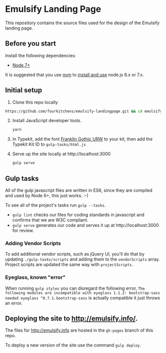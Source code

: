 # Emulsify Landing Page

This repository contains the source files used for the design of the Emulsify landing page.

## Before you start

Install the following dependencies:

- [Node 7+](https://nodejs.org/)

It is suggested that you use [nvm](https://github.com/creationix/nvm#installation) to [install and use](https://github.com/creationix/nvm#usage) node.js 6.x or 7.x.

## Initial setup

1. Clone this repo locally

  ```bash
  https://github.com/fourkitchens/emulsify-landingpage.git && cd emulsify-landingpage
  ```

2. Install JavaScript developer tools.

   ```bash
   yarn
   ```

3. In Typekit, add the font [Franklin Gothic URW](https://typekit.com/fonts/franklin-gothic-urw) to your kit, then add the Typekit Kit ID to `gulp-tasks/html.js`

4. Serve up the site locally at http://localhost:3000

   ```bash
   gulp serve
   ```

## Gulp tasks

All of the gulp javascript files are written in ES6, since they are compiled and used by Node 6+, this just works. :-)

To see all of the project's tasks run `gulp --tasks`.
* `gulp lint` checks our files for coding standards in javascript and confirms that we are W3C compliant.
* `gulp serve` generates our code and serves it up at http://localhost:3000 for review.

### Adding Vendor Scripts

To add additional vendor scripts, such as jQuery UI, you'll do that by updating `./gulp-tasks/scripts` and adding them to the `vendorScripts` array. Project scripts are updated the same way with `projectScripts`.  

### Eyeglass, known "error"

When running `gulp styles` you can disregard the following error, `The following modules are incompatible with eyeglass 1.1.2: bootstrap-sass needed eyeglass ^0.7.1`. `bootstrap-sass` is actually compatible it just throws an error.

## Deploying the site to http://emulsify.info/.

The files for http://emulsify.info are hosted in the `gh-pages` branch of this repo.

To deploy a new version of the site use the command `gulp deploy`.
